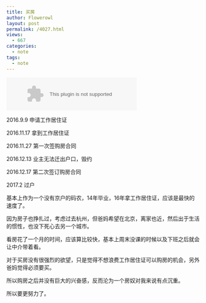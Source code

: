 ```yaml
---
title: 买房
author: Flowerowl
layout: post
permalink: /4027.html
views:
  - 667
categories:
  - note
tags:
  - note
---
```


<embed src="//music.163.com/style/swf/widget.swf?sid=18780066&type=2&auto=0&width=320&height=66" width="340" height="86"  allowNetworking="all">

2016.9.9 申请工作居住证

2016.11.17 拿到工作居住证

2016.11.27 第一次签购房合同

2016.12.13 业主无法迁出户口，毁约

2016.12.17 第二次签订购房合同

2017.2 过户

基本上作为一个没有京户的码农，14年毕业，16年拿工作居住证，应该是最快的速度了。

因为房子也挣扎过，考虑过去杭州，但爸妈希望在北京，离家也近，然后出于生活的惯性，也没下死心去另一个城市。

看房花了一个月的时间，应该算比较快，基本上周末没课的时候以及下班之后就会让中介带着看。

对于买房没有很强烈的欲望，只是觉得不想浪费工作居住证可以购房的机会，另外爸妈觉得必须要买。

所以购房之后并没有巨大的兴奋感，反而沦为一个房奴对我来说有点沉重。

所以要更努力了。
